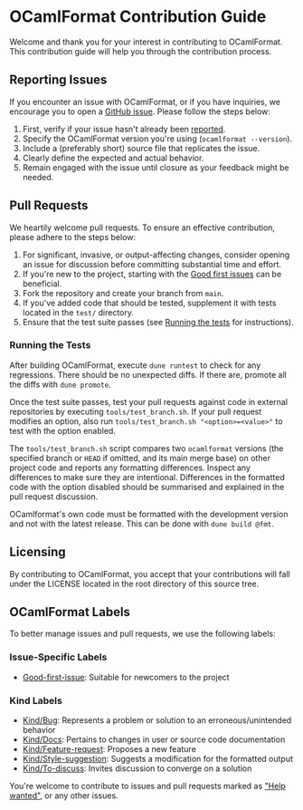 # OCamlFormat Contribution Guide

Welcome and thank you for your interest in contributing to OCamlFormat. This contribution guide will help you through the contribution process.

## Reporting Issues

If you encounter an issue with OCamlFormat, or if you have inquiries, we encourage you to open a [GitHub issue](https://github.com/ocaml-ppx/ocamlformat/issues/). Please follow the steps below:

1. First, verify if your issue hasn't already been [reported](https://github.com/ocaml-ppx/ocamlformat/issues/).
2. Specify the OCamlFormat version you're using (`ocamlformat --version`).
3. Include a (preferably short) source file that replicates the issue.
4. Clearly define the expected and actual behavior.
5. Remain engaged with the issue until closure as your feedback might be needed.

## Pull Requests

We heartily welcome pull requests. To ensure an effective contribution, please adhere to the steps below:

1. For significant, invasive, or output-affecting changes, consider opening an issue for discussion before committing substantial time and effort.
2. If you're new to the project, starting with the [Good first issues](https://github.com/ocaml-ppx/ocamlformat/issues?utf8=%E2%9C%93&q=is%3Aissue+is%3Aopen+label%3A%22Good-first-issue+%3Agreen_heart%3A%22) can be beneficial.
3. Fork the repository and create your branch from `main`.
4. If you've added code that should be tested, supplement it with tests located in the `test/` directory.
5. Ensure that the test suite passes (see [Running the tests](#running-the-tests) for instructions).

### Running the Tests

After building OCamlFormat, execute `dune runtest` to check for any regressions. There should be no unexpected diffs. If there are, promote all the diffs with `dune promote`.

Once the test suite passes, test your pull requests against code in external repositories by executing `tools/test_branch.sh`. If your pull request modifies an option, also run `tools/test_branch.sh "<option>=<value>"` to test with the option enabled.

The `tools/test_branch.sh` script compares two `ocamlformat` versions (the specified branch or `HEAD` if omitted, and its main merge base) on other project code and reports any formatting differences. Inspect any differences to make sure they are intentional. Differences in the formatted code with the option disabled should be summarised and explained in the pull request discussion.

OCamlformat's own code must be formatted with the development version and not with the latest release. This can be done with `dune build @fmt`.

## Licensing

By contributing to OCamlFormat, you accept that your contributions will fall under the LICENSE located in the root directory of this source tree.

## OCamlFormat Labels

To better manage issues and pull requests, we use the following labels:

### Issue-Specific Labels

- [Good-first-issue](https://github.com/ocaml-ppx/ocamlformat/labels/Good-first-issue%20%3A%2B1%3A): Suitable for newcomers to the project

### Kind Labels

- [Kind/Bug](https://github.com/ocaml-ppx/ocamlformat/labels/Kind%2FBug%20%3Ax%3A): Represents a problem or solution to an erroneous/unintended behavior
- [Kind/Docs](https://github.com/ocaml-ppx/ocamlformat/labels/Kind%2Fdocs): Pertains to changes in user or source code documentation
- [Kind/Feature-request](https://github.com/ocaml-ppx/ocamlformat/labels/Kind%2Ffeature-request): Proposes a new feature
- [Kind/Style-suggestion](https://github.com/ocaml-ppx/ocamlformat/labels/Kind%2Fstyle-suggestion): Suggests a modification for the formatted output
- [Kind/To-discuss](https://github.com/ocaml-ppx/ocamlformat/labels/Kind%2Fto-discuss): Invites discussion to converge on a solution

You're welcome to contribute to issues and pull requests marked as ["Help wanted"](https://github.com/ocaml-ppx/ocamlformat/labels/Help-wanted%20%3Awarning%3A), or any other issues.

